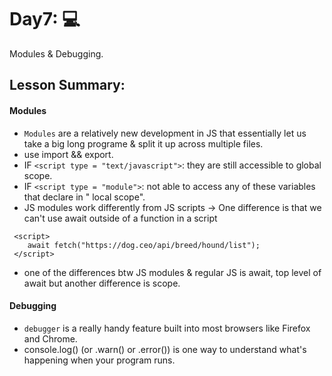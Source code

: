 # Day7: 💻

Modules & Debugging.

## Lesson Summary:

#### Modules
- `Modules` are a relatively new development in JS that essentially let us take a big long programe & split it up across multiple files.
- use import && export.
- IF `<script type = "text/javascript">`: they are still accessible to global scope.
-  IF `<script type = "module">`: not able to access any of these variables that declare in " local scope".
-  JS modules work differently from JS scripts -> One difference is that we can't use await outside of a function in a script

```
 <script>
    await fetch("https://dog.ceo/api/breed/hound/list");
 </script>
```
- one of the differences btw JS modules & regular JS is await, top level of await but another difference is scope.

#### Debugging
- `debugger` is a really handy feature built into most browsers like Firefox and Chrome.
- console.log() (or .warn() or .error()) is one way to understand what's happening when your program runs.



